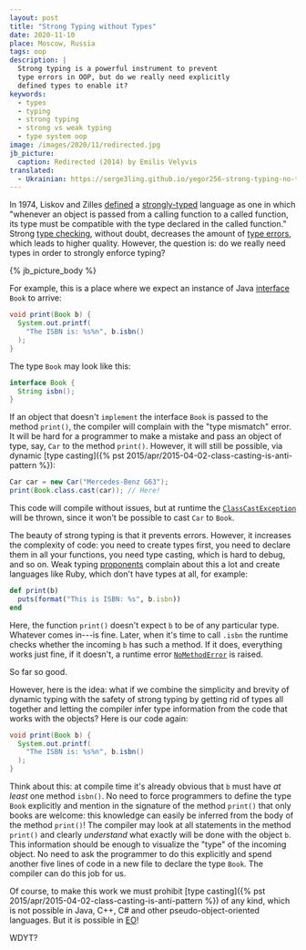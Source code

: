```yaml
---
layout: post
title: "Strong Typing without Types"
date: 2020-11-10
place: Moscow, Russia
tags: oop
description: |
  Strong typing is a powerful instrument to prevent
  type errors in OOP, but do we really need explicitly
  defined types to enable it?
keywords:
  - types
  - typing
  - strong typing
  - strong vs weak typing
  - type system oop
image: /images/2020/11/redirected.jpg
jb_picture:
  caption: Redirected (2014) by Emilis Velyvis
translated:
  - Ukrainian: https://serge3ling.github.io/yegor256-strong-typing-no-types/
---
```


In 1974, Liskov and Zilles [defined](https://dl.acm.org/doi/abs/10.1145/942572.807045)
a [strongly-typed](https://en.wikipedia.org/wiki/Strong_and_weak_typing)
language as one in which "whenever an object is passed from
a calling function to a called function, its type must be
compatible with the type declared in the called function."
Strong [type checking](https://en.wikipedia.org/wiki/Type_system),
without doubt, decreases the amount of
[type errors](https://en.wikipedia.org/wiki/Type_system#Type_errors),
which leads to higher quality. However, the question is:
do we really need types in order to strongly enforce typing?

<!--more-->

{% jb_picture_body %}

For example, this is a place where we expect an instance of
Java [interface](https://docs.oracle.com/javase/tutorial/java/concepts/interface.html)
`Book` to arrive:

```java
void print(Book b) {
  System.out.printf(
    "The ISBN is: %s%n", b.isbn()
  );
}
```

The type `Book` may look like this:

```java
interface Book {
  String isbn();
}
```

If an object that doesn't `implement` the interface `Book` is passed
to the method `print()`, the compiler will complain
with the "type mismatch" error. It will be hard for a programmer to make
a mistake and pass an object of type, say, `Car` to the method `print()`.
However, it will still be possible, via dynamic 
[type casting]({% pst 2015/apr/2015-04-02-class-casting-is-anti-pattern %}):

```java
Car car = new Car("Mercedes-Benz G63");
print(Book.class.cast(car)); // Here!
```

This code will compile without issues, but at runtime the
[`ClassCastException`](https://docs.oracle.com/javase/7/docs/api/java/lang/ClassCastException.html)
will be thrown, since it won't be
possible to cast `Car` to `Book`.

The beauty of strong typing is that it prevents errors. However, it increases
the complexity of code: you need to create types first, you need to declare them
in all your functions, you need type casting, which is hard to debug, and so on.
Weak typing [proponents](https://softwareengineering.stackexchange.com/questions/38002)
complain about this a lot and create languages like Ruby,
which don't have types at all, for example:

```ruby
def print(b)
  puts(format("This is ISBN: %s", b.isbn))
end
```

Here, the function `print()` doesn't expect `b` to be of any
particular type. Whatever comes in---is fine. Later, when it's
time to call `.isbn` the runtime checks whether the
incoming `b` has such a method. If it does, everything works just fine,
if it doesn't, a runtime error [`NoMethodError`](https://ruby-doc.org/core-2.5.0/NoMethodError.html)
is raised.

So far so good.

However, here is the idea: what if we combine the simplicity and brevity
of dynamic typing with the safety of strong typing by getting
rid of types all together and letting the compiler infer type
information from the code that works with the objects? Here is our
code again:

```java
void print(Book b) {
  System.out.printf(
    "The ISBN is: %s%n", b.isbn()
  );
}
```

Think about this: at compile time it's already obvious that `b` must have
_at least_ one method `isbn()`. No need to force programmers to define
the type `Book` explicitly and mention in the signature of the method `print()`
that only books are welcome: this knowledge can easily be inferred from
the body of the method `print()`! The compiler may look at all statements
in the method `print()` and clearly _understand_ what exactly will be done
with the object `b`. This information should be enough to visualize
the "type" of the incoming object. No need to ask the programmer to
do this explicitly and spend another five lines of code in a new file
to declare the type `Book`. The compiler can do this job for us.

Of course, to make this work we must prohibit
[type casting]({% pst 2015/apr/2015-04-02-class-casting-is-anti-pattern %})
of any kind, which is not possible in Java, C++, C# and other
pseudo-object-oriented languages. But it is possible in
[EO](https://www.eolang.org)!

WDYT?
